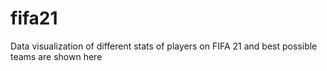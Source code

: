 # fifa21
Data visualization of different stats of players on FIFA 21 and best possible teams are shown here
